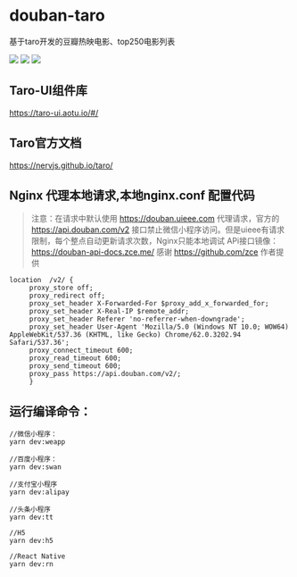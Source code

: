 # douban-taro
基于taro开发的豆瓣热映电影、top250电影列表

![](https://github.com/wapchief/douban-taro/blob/master/image/douban1.jpeg?raw=true)
![](https://github.com/wapchief/douban-taro/blob/master/image/douban2.jpeg?raw=true)
![](https://github.com/wapchief/douban-taro/blob/master/image/douban3.jpeg?raw=true)

## Taro-UI组件库
https://taro-ui.aotu.io/#/

## Taro官方文档
https://nervjs.github.io/taro/


## Nginx 代理本地请求,本地nginx.conf 配置代码

> 注意：在请求中默认使用 https://douban.uieee.com 代理请求，官方的 https://api.douban.com/v2 接口禁止微信小程序访问。但是uieee有请求限制，每个整点自动更新请求次数，Nginx只能本地调试
APi接口镜像：https://douban-api-docs.zce.me/
感谢 https://github.com/zce 作者提供
```
location  /v2/ { 
     proxy_store off;  
     proxy_redirect off;  
     proxy_set_header X-Forwarded-For $proxy_add_x_forwarded_for;  
     proxy_set_header X-Real-IP $remote_addr;  
     proxy_set_header Referer 'no-referrer-when-downgrade';  
     proxy_set_header User-Agent 'Mozilla/5.0 (Windows NT 10.0; WOW64) AppleWebKit/537.36 (KHTML, like Gecko) Chrome/62.0.3202.94 Safari/537.36';  
     proxy_connect_timeout 600;  
     proxy_read_timeout 600;  
     proxy_send_timeout 600;  
     proxy_pass https://api.douban.com/v2/;
     }

```

## 运行编译命令：

```
//微信小程序：
yarn dev:weapp

//百度小程序：
yarn dev:swan

//支付宝小程序
yarn dev:alipay

//头条小程序
yarn dev:tt

//H5
yarn dev:h5

//React Native
yarn dev:rn

```
